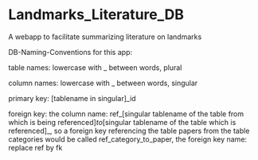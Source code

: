 # Landmarks_Literature_DB
A webapp to facilitate summarizing literature on landmarks


DB-Naming-Conventions for this app:

table names: lowercase with _ between words, plural

column names: lowercase with _ between words, singular

primary key: [tablename in singular]_id

foreign key: the column name: ref_[singular tablename of the table from which is being referenced]_to_[singular tablename of the table which is referenced]_, so a foreign key referencing the table papers from the table categories would be called ref_category_to_paper, the foreign key name: replace ref by fk
